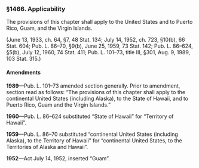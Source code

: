 ### §1466. Applicability ###

The provisions of this chapter shall apply to the United States and to Puerto Rico, Guam, and the Virgin Islands.

(June 13, 1933, ch. 64, §7, 48 Stat. 134; July 14, 1952, ch. 723, §10(b), 66 Stat. 604; Pub. L. 86–70, §9(b), June 25, 1959, 73 Stat. 142; Pub. L. 86–624, §5(b), July 12, 1960, 74 Stat. 411; Pub. L. 101–73, title III, §301, Aug. 9, 1989, 103 Stat. 315.)

#### Amendments ####

**1989**—Pub. L. 101–73 amended section generally. Prior to amendment, section read as follows: “The provisions of this chapter shall apply to the continental United States (including Alaska), to the State of Hawaii, and to Puerto Rico, Guam and the Virgin Islands.”

**1960**—Pub. L. 86–624 substituted “State of Hawaii” for “Territory of Hawaii”.

**1959**—Pub. L. 86–70 substituted “continental United States (including Alaska), to the Territory of Hawaii” for “continental United States, to the Territories of Alaska and Hawaii”.

**1952**—Act July 14, 1952, inserted “Guam”.